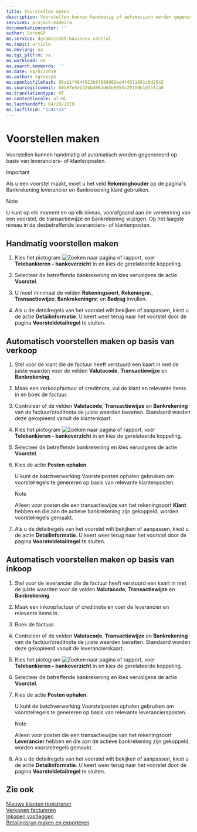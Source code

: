 ```yaml
---
title: Voorstellen maken
description: Voorstellen kunnen handmatig of automatisch worden gegenereerd op basis van leveranciers- of klantenposten.
services: project-madeira
documentationcenter: ''
author: SorenGP
ms.service: dynamics365-business-central
ms.topic: article
ms.devlang: na
ms.tgt_pltfrm: na
ms.workload: na
ms.search.keywords: ''
ms.date: 04/01/2019
ms.author: sgroespe
ms.openlocfilehash: 06a11f484f813b0f889982ed4f4511891c0d2542
ms.sourcegitcommit: 60b87e5eb32bb408dd65b9855c29159b1dfbfca8
ms.translationtype: HT
ms.contentlocale: nl-NL
ms.lasthandoff: 04/29/2019
ms.locfileid: "1241728"
---
```

# <a name="create-proposals"></a>Voorstellen maken
Voorstellen kunnen handmatig of automatisch worden gegenereerd op basis van leveranciers- of klantenposten.  

> [!IMPORTANT]  
>  Als u een voorstel maakt, moet u het veld **Rekeninghouder** op de pagina's Bankrekening leverancier en Bankrekening klant gebruiken.  

> [!NOTE]  
>  U kunt op elk moment en op elk niveau, voorafgaand aan de verwerking van een voorstel, de transactiewijze en bankrekening wijzigen. Op het laagste niveau in de desbetreffende leveranciers- of klantenposten.  

## <a name="to-create-proposals-manually"></a>Handmatig voorstellen maken  

1.  Kies het pictogram ![Zoeken naar pagina of rapport](../../media/ui-search/search_small.png "pictogram Zoeken naar pagina of rapport"), voer **Telebankieren - bankoverzicht** in en kies de gerelateerde koppeling.  
2.  Selecteer de betreffende bankrekening en kies vervolgens de actie **Voorstel**.  
3.  U moet minimaal de velden **Rekeningsoort**, **Rekeningnr.**, **Transactiewijze**, **Bankrekeningnr.** en **Bedrag** invullen.  

4.  Als u de detailregels van het voorstel wilt bekijken of aanpassen, kiest u de actie **Detailinformatie**. U keert weer terug naar het voorstel door de pagina **Voorsteldetailregel** te sluiten.  

## <a name="to-create-proposals-automatically-from-sales"></a>Automatisch voorstellen maken op basis van verkoop  

1. Stel voor de klant die de factuur heeft verstuurd een kaart in met de juiste waarden voor de velden **Valutacode**, **Transactiewijze** en **Bankrekening**.
2. Maak een verkoopfactuur of creditnota, vul de klant en relevante items in en boek de factuur.
3. Controleer of de velden **Valutacode**, **Transactiewijze** en **Bankrekening** van de factuur/creditnota de juiste waarden bevatten. Standaard worden deze gekopieerd vanuit de klantenkaart.  

4.  Kies het pictogram ![Zoeken naar pagina of rapport](../../media/ui-search/search_small.png "pictogram Zoeken naar pagina of rapport"), voer **Telebankieren - bankoverzicht** in en kies de gerelateerde koppeling.  
5.  Selecteer de betreffende bankrekening en kies vervolgens de actie **Voorstel**.  
6.  Kies de actie **Posten ophalen**.  

    U kunt de batchverwerking Voorstelposten ophalen gebruiken om voorstelregels te genereren op basis van relevante klantenposten.  

    > [!NOTE]  
    >  Alleen voor posten die een transactiewijze van het rekeningsoort **Klant** hebben en die aan de actieve bankrekening zijn gekoppeld, worden voorstelregels gemaakt.  

6.  Als u de detailregels van het voorstel wilt bekijken of aanpassen, kiest u de actie **Detailinformatie**. U keert weer terug naar het voorstel door de pagina **Voorsteldetailregel** te sluiten.  

## <a name="to-create-proposals-automatically-from-purchases"></a>Automatisch voorstellen maken op basis van inkoop  

1.  Stel voor de leverancier die de factuur heeft verstuurd een kaart in met de juiste waarden voor de velden **Valutacode**, **Transactiewijze** en **Bankrekening**.  
2.  Maak een inkoopfactuur of creditnota en voer de leverancier en relevante items in.
3. Boek de factuur.
4. Controleer of de velden **Valutacode**, **Transactiewijze** en **Bankrekening** van de factuur/creditnota de juiste waarden bevatten. Standaard worden deze gekopieerd vanuit de leverancierskaart.  
5.  Kies het pictogram ![Zoeken naar pagina of rapport](../../media/ui-search/search_small.png "pictogram Zoeken naar pagina of rapport"), voer **Telebankieren - bankoverzicht** in en kies de gerelateerde koppeling.  
6.  Selecteer de betreffende bankrekening en kies vervolgens de actie **Voorstel**.  
7.  Kies de actie **Posten ophalen**.  

    U kunt de batchverwerking Voorstelposten ophalen gebruiken om voorstelregels te genereren op basis van relevante leveranciersposten.  

    > [!NOTE]  
    >  Alleen voor posten die een transactiewijze van het rekeningsoort **Leverancier** hebben en die aan de actieve bankrekening zijn gekoppeld, worden voorstelregels gemaakt.  

6.  Als u de detailregels van het voorstel wilt bekijken of aanpassen, kiest u de actie **Detailinformatie**. U keert weer terug naar het voorstel door de pagina **Voorsteldetailregel** te sluiten.  

## <a name="see-also"></a>Zie ook  
 [Nieuwe klanten registreren](../../sales-how-register-new-customers.md)   
 [Verkopen factureren](../../sales-how-invoice-sales.md)   
 [Inkopen vastleggen](../../purchasing-how-record-purchases.md)   
 [Betalingsrun maken en exporteren](how-to-create-and-export-payment-history.md)
